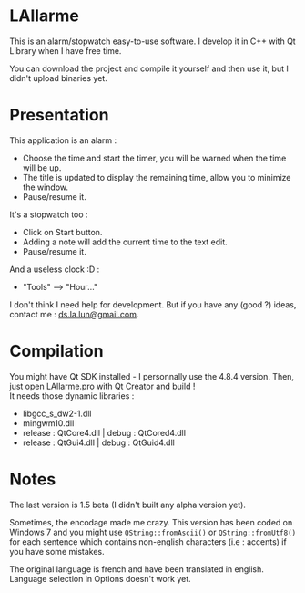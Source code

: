 LAllarme
========

This is an alarm/stopwatch easy-to-use software.
I develop it in C++ with Qt Library when I have free time.

You can download the project and compile it yourself and then use it, but I didn't upload binaries yet.

Presentation
============

This application is an alarm :
 - Choose the time and start the timer, you will be warned when the time will be up.
 - The title is updated to display the remaining time, allow you to minimize the window.
 - Pause/resume it.

It's a stopwatch too :
 - Click on Start button.
 - Adding a note will add the current time to the text edit.
 - Pause/resume it.

And a useless clock :D :
 * "Tools" --> "Hour..."

I don't think I need help for development. But if you have any (good ?) ideas, contact me : ds.la.lun@gmail.com.

Compilation
===========

You might have Qt SDK installed - I personnally use the 4.8.4 version.
Then, just open LAllarme.pro with Qt Creator and build !<br />
It needs those dynamic libraries :
 - libgcc_s_dw2-1.dll
 - mingwm10.dll
 - release : QtCore4.dll | debug : QtCored4.dll
 - release : QtGui4.dll | debug : QtGuid4.dll

Notes
=====

The last version is 1.5 beta (I didn't built any alpha version yet).

Sometimes, the encodage made me crazy.
This version has been coded on Windows 7 and you might use ``QString::fromAscii()`` or ``QString::fromUtf8()``
for each sentence which contains non-english characters (i.e : accents) if you have some mistakes.

The original language is french and have been translated in english. Language selection in Options doesn't work yet.

